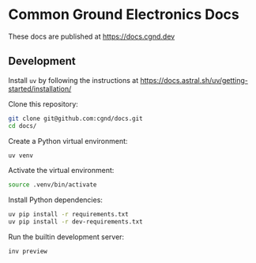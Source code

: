 # Common Ground Electronics Docs

These docs are published at https://docs.cgnd.dev

## Development

Install `uv` by following the instructions at https://docs.astral.sh/uv/getting-started/installation/

Clone this repository:

```sh
git clone git@github.com:cgnd/docs.git
cd docs/
```

Create a Python virtual environment:

```sh
uv venv
```

Activate the virtual environment:

```sh
source .venv/bin/activate
```

Install Python dependencies:

```sh
uv pip install -r requirements.txt
uv pip install -r dev-requirements.txt
```

Run the builtin development server:

```sh
inv preview
```

